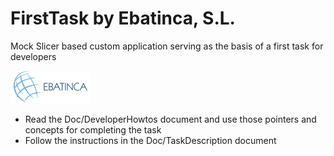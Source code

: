 FirstTask by Ebatinca, S.L.
================================

Mock Slicer based custom application serving as the basis of a first task for developers

![FirstTask by Ebatinca, S.L.](Applications/FirstTaskApp/Resources/Images/LogoFull.png?raw=true)

* Read the Doc/DeveloperHowtos document and use those pointers and concepts for completing the task
* Follow the instructions in the Doc/TaskDescription document

